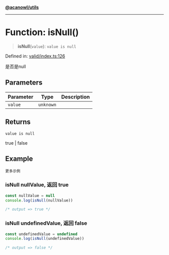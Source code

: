[**@acanowl/utils**](../../README.md)

***

# Function: isNull()

> **isNull**(`value`): `value is null`

Defined in: [valid/index.ts:126](https://github.com/acanowl/acanowl-framework/blob/56fbec47a32608dccbd714bce431df6d253fa988/packages/utils/src/valid/index.ts#L126)

是否是null

## Parameters

| Parameter | Type | Description |
| ------ | ------ | ------ |
| `value` | `unknown` |  |

## Returns

`value is null`

true | false

## Example

```更多示例```
### isNull nullValue, 返回 true

```typescript
const nullValue = null
console.log(isNull(nullValue))

/* output => true */
```

### isNull undefinedValue, 返回 false

```typescript
const undefinedValue = undefined
console.log(isNull(undefinedValue))

/* output => false */
```

